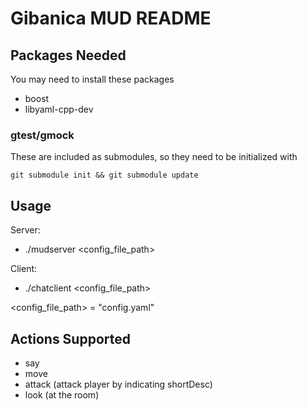 Gibanica MUD README
===================

## Packages Needed

You may need to install these packages

- boost
- libyaml-cpp-dev

### gtest/gmock

These are included as submodules, so they need to be initialized with
```
git submodule init && git submodule update
```

## Usage

Server:
- ./mudserver <config_file_path>

Client:
- ./chatclient <config_file_path>

<config_file_path> = "config.yaml"

## Actions Supported
- say 
- move 
- attack (attack player by indicating shortDesc)
- look (at the room)


